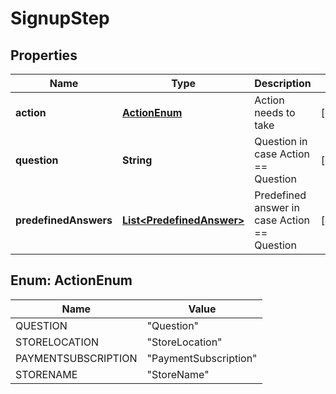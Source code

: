 
# SignupStep

## Properties
Name | Type | Description | Notes
------------ | ------------- | ------------- | -------------
**action** | [**ActionEnum**](#ActionEnum) | Action needs to take |  [optional]
**question** | **String** | Question in case Action &#x3D;&#x3D; Question |  [optional]
**predefinedAnswers** | [**List&lt;PredefinedAnswer&gt;**](PredefinedAnswer.md) | Predefined answer in case Action &#x3D;&#x3D; Question |  [optional]


<a name="ActionEnum"></a>
## Enum: ActionEnum
Name | Value
---- | -----
QUESTION | &quot;Question&quot;
STORELOCATION | &quot;StoreLocation&quot;
PAYMENTSUBSCRIPTION | &quot;PaymentSubscription&quot;
STORENAME | &quot;StoreName&quot;



